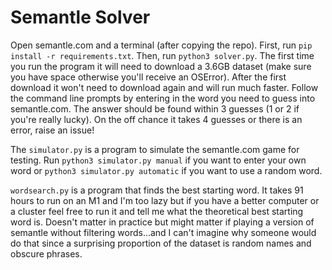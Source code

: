 # Semantle Solver

Open semantle.com and a terminal (after copying the repo).
First, run `pip install -r requirements.txt`. Then, run `python3 solver.py`. The first time you run the program it will need to download a 3.6GB dataset (make sure you have space otherwise you'll receive an OSError). After the first download it won't need to download again and will run much faster. Follow the command line prompts by entering in the word you need to guess into semantle.com. The answer should be found within 3 guesses (1 or 2 if you're really lucky). On the off chance it takes 4 guesses or there is an error, raise an issue!

The `simulator.py` is a program to simulate the semantle.com game for testing. Run `python3 simulator.py manual` if you want to enter your own word or `python3 simulator.py automatic` if you want to use a random word.

`wordsearch.py` is a program that finds the best starting word. It takes 91 hours to run on an M1 and I'm too lazy but if you have a better computer or a cluster feel free to run it and tell me what the theoretical best starting word is. Doesn't matter in practice but might matter if playing a version of semantle without filtering words...and I can't imagine why someone would do that since a surprising proportion of the dataset is random names and obscure phrases.
